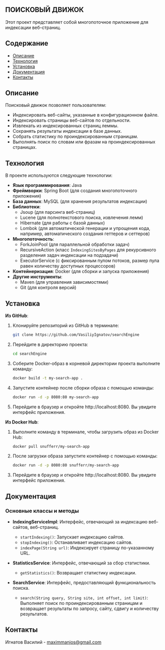 ## ПОИСКОВЫЙ ДВИЖОК
Этот проект представляет собой многопоточное приложение для индексации веб-страниц.

## Содержание

- [Описание](#Описание)
- [Технология](#Технология)
- [Установка](#Установка)
- [Документация](#Документация)
- [Контакты](#Контакты)

## Описание

Поисковый движок позволяет пользователям:
- Индексировать веб-сайты, указанные в конфигурационном файле.
- Индексировать страницы веб-сайтов по отдельности.
- Извлекать из индексированных страниц леммы.
- Сохранять результаты индексации в базе данных.
- Собрать статистику по проиндексированным страницам.
- Выполнять поиск по словам или фразам на проиндексированных страницах.

## Технология

В проекте используются следующие технологии:

- **Язык программирования**: Java
- **Фреймворки**: Spring Boot (для создания многопоточного приложения)
- **База данных**: MySQL (для хранения результатов индексации)
- **Библиотеки**:
  - Jsoup (для парсинга веб-страниц)
  - Lucene (для полнотекстового поиска, извлечения лемм)
  - Hibernate (для работы с базой данных)
  - Lombok (для автоматической генерации и упрощения кода, например, автоматического создания геттеров и сеттеров)
- **Многопоточность**:
  - ForkJoinPool (для параллельной обработки задач)
  - RecursiveAction (класс `IndexingSitesByPages` для рекурсивного разделения задач индексации на подзадачи)
  - ExecutorService (с фиксированным пулом потоков, размер пула равен количеству доступных процессоров)
- **Контейнеризация**: Docker (для сборки и запуска приложения)
- **Другие инструменты**:
  - Maven (для управления зависимостями)
  - Git (для контроля версий)
  
## Установка

**Из GitHub**:

1. Клонируйте репозиторий из GitHub в терминале:
   ```bash
   git clone https://github.com/VasiliyIgnatov/searchEngine
   
2. Перейдите в директорию проекта:
   ```bash
   cd searchEngine
   
3. Соберите Docker-образ в корневой директории проекта выполните команду:
   ```bash
   docker build -t my-search-app .
   
4. Запустите контейнер после сборки образа с помощью команды:
   ```bash
   docker run -d -p 8080:80 my-search-app

5. Перейдите в браузер и откройте http://localhost:8080. Вы увидите интерфейс приложения.

**Из Docker Hub**:

1. Выполните команду в терминале, чтобы загрузить образ из Docker Hub:
   ```bash
   docker pull snufferr/my-search-app
   
2. После загрузки образа запустите контейнер с помощью команды:
   ```bash
   docker run -d -p 8080:80 snufferr/my-search-app
   
3. Перейдите в браузер и откройте http://localhost:8080. Вы увидите интерфейс приложения.

## Документация

### Основные классы и методы

- **IndexingServiceImpl**: Интерфейс, отвечающий за индексацию веб-сайтов, веб-страниц.
     - `startIndexing()`: Запускает индексацию сайтов.
     - `stopIndexing()`: Останавливает индексацию сайтов.
     - `indexPage(String url)`: Индексирует страницу по-указанному URL.

- **StatisticsService**: Интерфейс, отвечающий за сбор статистики.
  - `getStatistics()`: Возвращает статистику индексации.

- **SearchService**: Интерфейс, предоставляющий функциональность поиска.
   - `search(String query, String site, int offset, int limit)`: Выполняет поиск по проиндексированным страницам и возвращает результаты
  по запросу, сайту, сдвигу и количеству результатов.

## Контакты

Игнатов Василий - maximmanjos@gmail.com
